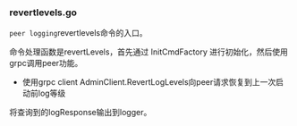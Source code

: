 ### revertlevels.go

`peer logging`revertlevels命令的入口。

命令处理函数是revertLevels，首先通过 InitCmdFactory 进行初始化，然后使用grpc调用peer功能。

* 使用grpc client AdminClient.RevertLogLevels向peer请求恢复到上一次启动前log等级

将查询到的logResponse输出到logger。


